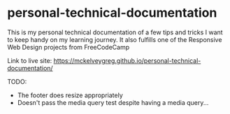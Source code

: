 # personal-technical-documentation

This is my personal technical documentation of a few tips and tricks I want to keep handy on my learning journey. It also fulfills one of the Responsive Web Design projects from FreeCodeCamp

Link to live site:
https://mckelveygreg.github.io/personal-technical-documentation/

TODO:
- The footer does resize appropriately
- Doesn't pass the media query test despite having a media query...